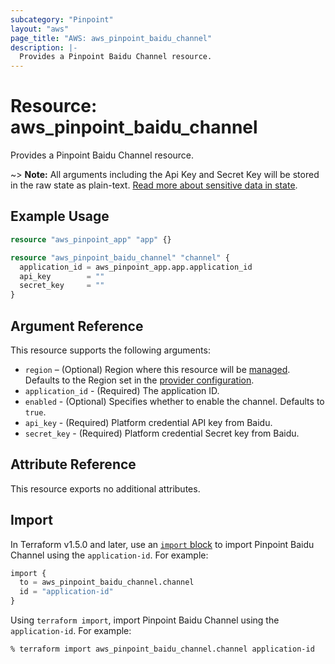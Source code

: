 ```yaml
---
subcategory: "Pinpoint"
layout: "aws"
page_title: "AWS: aws_pinpoint_baidu_channel"
description: |-
  Provides a Pinpoint Baidu Channel resource.
---
```


# Resource: aws_pinpoint_baidu_channel

Provides a Pinpoint Baidu Channel resource.

~> **Note:** All arguments including the Api Key and Secret Key will be stored in the raw state as plain-text.
[Read more about sensitive data in state](https://www.terraform.io/docs/state/sensitive-data.html).

## Example Usage

```terraform
resource "aws_pinpoint_app" "app" {}

resource "aws_pinpoint_baidu_channel" "channel" {
  application_id = aws_pinpoint_app.app.application_id
  api_key        = ""
  secret_key     = ""
}
```

## Argument Reference

This resource supports the following arguments:

* `region` – (Optional) Region where this resource will be [managed](https://docs.aws.amazon.com/general/latest/gr/rande.html#regional-endpoints). Defaults to the Region set in the [provider configuration](https://registry.terraform.io/providers/hashicorp/aws/latest/docs#aws-configuration-reference).
* `application_id` - (Required) The application ID.
* `enabled` - (Optional) Specifies whether to enable the channel. Defaults to `true`.
* `api_key` - (Required) Platform credential API key from Baidu.
* `secret_key` - (Required) Platform credential Secret key from Baidu.

## Attribute Reference

This resource exports no additional attributes.

## Import

In Terraform v1.5.0 and later, use an [`import` block](https://developer.hashicorp.com/terraform/language/import) to import Pinpoint Baidu Channel using the `application-id`. For example:

```terraform
import {
  to = aws_pinpoint_baidu_channel.channel
  id = "application-id"
}
```

Using `terraform import`, import Pinpoint Baidu Channel using the `application-id`. For example:

```console
% terraform import aws_pinpoint_baidu_channel.channel application-id
```
